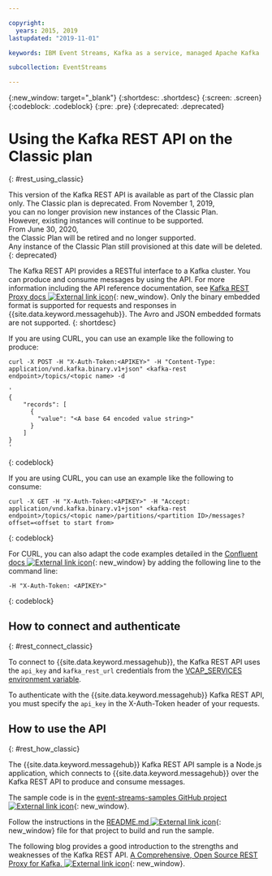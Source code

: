 ```yaml
---

copyright:
  years: 2015, 2019
lastupdated: "2019-11-01"

keywords: IBM Event Streams, Kafka as a service, managed Apache Kafka

subcollection: EventStreams

---
```


{:new_window: target="_blank"}
{:shortdesc: .shortdesc}
{:screen: .screen}
{:codeblock: .codeblock}
{:pre: .pre}
{:deprecated: .deprecated}

# Using the Kafka REST API on the Classic plan 
{: #rest_using_classic}

This version of the Kafka REST API is available as part of the Classic plan only. The Classic plan is deprecated. From November 1, 2019, you can no longer provision new instances of the Classic Plan. <br/>However, existing instances will continue to be supported.
From June 30, 2020, the Classic Plan will be retired and no longer supported. Any instance of the Classic Plan still provisioned at this date will be deleted. 
{: deprecated}

The Kafka REST API provides a RESTful interface to a Kafka
cluster. You can produce and consume messages by using the
API. For more information including the API reference documentation, see [Kafka REST Proxy docs ![External link icon](../../icons/launch-glyph.svg "External link icon")](https://docs.confluent.io/2.0.0/kafka-rest/docs/index.html){: new_window}. Only the binary embedded format is supported for requests and responses in {{site.data.keyword.messagehub}}. The Avro and JSON embedded formats are not supported.
{: shortdesc}

If you are using CURL, you can use an example like the following to produce:

```
curl -X POST -H "X-Auth-Token:<APIKEY>" -H "Content-Type: application/vnd.kafka.binary.v1+json" <kafka-rest endpoint>/topics/<topic name> -d 

'
{
    "records": [
      {
        "value": "<A base 64 encoded value string>"
      }
    ]
}
'
```
{: codeblock}

If you are using CURL, you can use an example like the following to consume:

```
curl -X GET -H "X-Auth-Token:<APIKEY>" -H "Accept: application/vnd.kafka.binary.v1+json" <kafka-rest endpoint>/topics/<topic name>/partitions/<partition ID>/messages?offset=<offset to start from>
```
{: codeblock}

For CURL, you can also adapt the code
examples detailed in the [Confluent docs ![External link icon](../../icons/launch-glyph.svg "External link icon")](https://docs.confluent.io/2.0.0/){: new_window} by adding the following line to the command line:

```
-H "X-Auth-Token: <APIKEY>"
```
{: codeblock}


## How to connect and authenticate
{: #rest_connect_classic}

<!-- info was in eventstreams066.md -->

To connect to {{site.data.keyword.messagehub}}, the Kafka REST API uses the ```api_key``` and ```kafka_rest_url```
credentials from the [VCAP_SERVICES environment variable](/docs/EventStreams?topic=EventStreams-connecting#connect_classic_cf_plan).

To authenticate with the {{site.data.keyword.messagehub}} Kafka REST API, you must specify the ```api_key``` in the X-Auth-Token header of your requests.


## How to use the API
{: #rest_how_classic}

<!-- info was in eventstreams097.md -->

The {{site.data.keyword.messagehub}} Kafka REST API sample is a Node.js application, which connects to {{site.data.keyword.messagehub}} over the Kafka REST API to produce and consume messages.

The sample code is in the [event-streams-samples GitHub project ![External link icon](../../icons/launch-glyph.svg "External link icon")](https://github.com/ibm-messaging/event-streams-samples/tree/master/kafka-nodejs-console-sample){: new_window}.

Follow the instructions in the [README.md ![External link icon](../../icons/launch-glyph.svg "External link icon")](https://github.com/ibm-messaging/event-streams-samples/tree/master/kafka-nodejs-console-sample){: new_window} file for that project to build and run the sample.

The following blog provides a good introduction to the strengths and weaknesses of the Kafka REST API. [A Comprehensive, Open Source REST Proxy for Kafka. ![External link icon](../../icons/launch-glyph.svg "External link icon")](http://www.confluent.io/blog/a-comprehensive-open-source-rest-proxy-for-kafka/){: new_window}.






